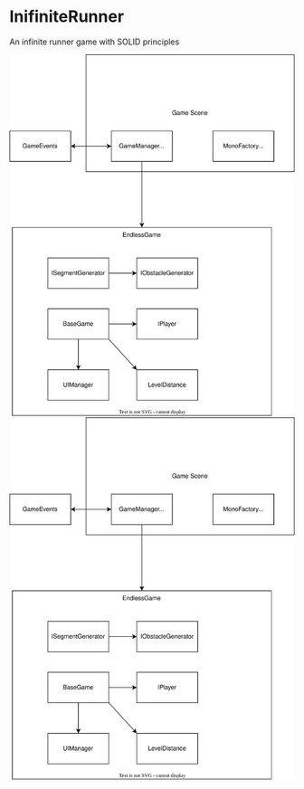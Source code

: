 # InifiniteRunner
An infinite runner game with SOLID principles

![Alt text](./InfiniteRunner.svg)
<img src="./InfiniteRunner.svg">